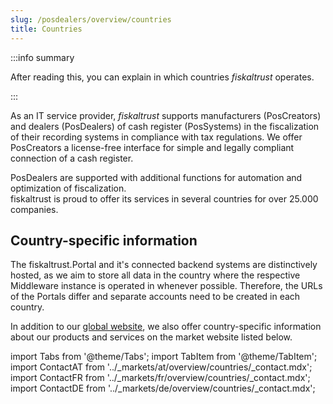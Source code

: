 ```yaml
--- 
slug: /posdealers/overview/countries
title: Countries
---
```


:::info summary

After reading this, you can explain in which countries _fiskaltrust_ operates.

:::

As an IT service provider, _fiskaltrust_ supports manufacturers (PosCreators) and dealers (PosDealers) of cash register (PosSystems) in the fiscalization of their recording systems in compliance with tax regulations. We offer PosCreators a license-free interface for simple and legally compliant connection of a cash register. 

PosDealers are supported with additional functions for automation and optimization of fiscalization.  
fiskaltrust is proud to offer its services in several countries for over 25.000 companies.

## Country-specific information
The fiskaltrust.Portal and it's connected backend systems are distinctively hosted, as we aim to store all data in the country where the respective Middleware instance is operated in whenever possible. Therefore, the URLs of the Portals differ and separate accounts need to be created in each country.

In addition to our [global website](https://fiskaltrust.eu), we also offer country-specific information about our products and services on the market website listed below.

import Tabs from '@theme/Tabs';
import TabItem from '@theme/TabItem';
import ContactAT from '../_markets/at/overview/countries/_contact.mdx';
import ContactFR from '../_markets/fr/overview/countries/_contact.mdx';
import ContactDE from '../_markets/de/overview/countries/_contact.mdx';

<Tabs groupId="market">

  <TabItem value="AT" label="Austria">
    <ContactAT />
  </TabItem>

  <TabItem value="FR" label="France">
    <ContactFR />
  </TabItem>

  <TabItem value="DE" label="Germany">
    <ContactDE />
  </TabItem>

</Tabs>